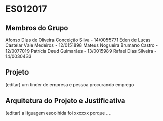 # ES012017

## Membros do Grupo
Afonso Dias de Oliveira Conceição Silva - 14/0055771
Éden de Lucas Castelar Vale Medeiros - 12/0151898
Mateus Nogueira Brumano Castro - 12/0077019
Patrícia Deud Guimarães - 13/0015989
Rafael Dias Silveira - 14/0030433

## Projeto
 (editar) um tinder de empresa e pessoa procurando emprego
 
## Arquitetura do Projeto e Justificativa
(editar) a liguagem escolhida foi xxxxxx porque ....
